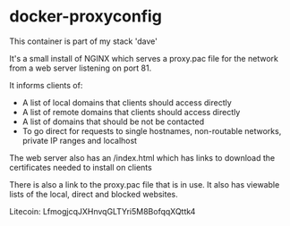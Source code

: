 # docker-proxyconfig

This container is part of my stack 'dave'

It's a small install of NGINX which serves a proxy.pac file for the network from a web server listening on port 81.

It informs clients of:
 - A list of local domains that clients should access directly
 - A list of remote domains that clients should access directly
 - A list of domains that should be not be contacted
 - To go direct for requests to single hostnames, non-routable networks, private IP ranges and localhost

The web server also has an /index.html which has links to download the certificates needed to install on clients

There is also a link to the proxy.pac file that is in use. It also has viewable lists of the local, direct and blocked websites.

Litecoin: LfmogjcqJXHnvqGLTYri5M8BofqqXQttk4